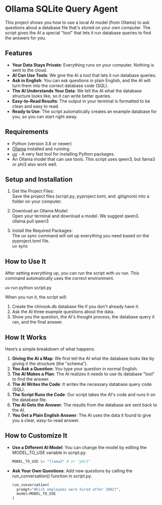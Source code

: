 # **Ollama SQLite Query Agent**

This project shows you how to use a local AI model (from Ollama) to ask questions about a database file that's stored on your own computer. The script gives the AI a special "tool" that lets it run database queries to find the answers for you.

## **Features**

* **Your Data Stays Private**: Everything runs on your computer. Nothing is sent to the cloud.  
* **AI Can Use Tools**: We give the AI a tool that lets it run database queries.  
* **Ask in English**: You can ask questions in plain English, and the AI will turn them into the correct database code (SQL).  
* **The AI Understands Your Data**: We tell the AI what the database structure looks like, so it can write better queries.  
* **Easy-to-Read Results**: The output in your terminal is formatted to be clean and easy to read.  
* **Ready to Use**: The script automatically creates an example database for you, so you can start right away.

## **Requirements**

* Python (version 3.8 or newer)  
* [Ollama](https://ollama.com/) installed and running.  
* [uv](https://github.com/astral-sh/uv) \- A very fast tool for installing Python packages.  
* An Ollama model that can use tools. This script uses qwen3, but llama3 or phi3 also work well.

## **Setup and Installation**

1. Get the Project Files:  
   Save the project files (script.py, pyproject.toml, and .gitignore) into a folder on your computer.  
2. Download an Ollama Model:  
   Open your terminal and download a model. We suggest qwen3.  
   ollama pull qwen3

3. Install the Required Packages:  
   The uv sync command will set up everything you need based on the pyproject.toml file.  
   uv sync

## **How to Use It**

After setting everything up, you can run the script with uv run. This command automatically uses the correct environment.

uv run python script.py

When you run it, the script will:

1. Create the chinook.db database file if you don't already have it.  
2. Ask the AI three example questions about the data.  
3. Show you the question, the AI's thought process, the database query it ran, and the final answer.

## **How It Works**

Here’s a simple breakdown of what happens:

1. **Giving the AI a Map**: We first tell the AI what the database looks like by giving it the structure (the "schema").  
2. **You Ask a Question**: You type your question in normal English.  
3. **The AI Makes a Plan**: The AI realizes it needs to use its database "tool" to find the answer.  
4. **The AI Writes the Code**: It writes the necessary database query code (SQL).  
5. **The Script Runs the Code**: Our script takes the AI's code and runs it on the database file.  
6. **The AI Gets the Answer**: The results from the database are sent back to the AI.  
7. **You Get a Plain English Answer**: The AI uses the data it found to give you a clear, easy-to-read answer.

## **How to Customize It**

* **Use a Different AI Model**: You can change the model by editing the MODEL\_TO\_USE variable in script.py.  

    ```python
    MODEL_TO_USE \= "llama3" # or "phi3"
    ```

* **Ask Your Own Questions**: Add new questions by calling the run\_conversation() function in script.py.  
    ```python
    run_conversation(  
      prompt="Which employees were hired after 2002?",  
      model=MODEL_TO_USE  
    )
    ```

